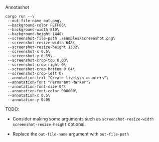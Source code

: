 Annotashot

```
cargo run --\
 --out-file-name out.png\
 --background-color FEFF86\
 --background-width 810\
 --background-height 1440\
 --screenshot-file-path ./samples/screenshot.png\
 --screenshot-resize-width 648\
 --screenshot-resize-height 1332\
 --screenshot-x 0.5\
 --screenshot-y 0.59\
 --screenshot-crop-top 0.03\
 --screenshot-crop-right 0\
 --screenshot-crop-bottom 0.04\
 --screenshot-crop-left 0\
 --annotation-text "Create lively\n counters"\
 --annotation-font "Permanent Marker"\
 --annotation-font-size 64\
 --annotation-font-color 000000\
 --annotation-x 0.5\
 --annotation-y 0.05
```

TODO:

- Consider making some arguments such as `screenshot-resize-width`
  `screenshot-resize-height` optional.

- Replace the `out-file-name` argument with `out-file-path`
